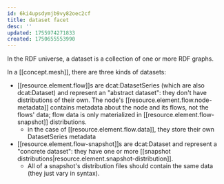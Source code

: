 ```yaml
---
id: 6ki4upsdymjb9vy82oec2cf
title: dataset facet
desc: ''
updated: 1755974271833
created: 1750655553990
---
```


In the RDF universe, a dataset is a collection of one or more RDF graphs.

In a [[concept.mesh]], there are three kinds of datasets:
  - [[resource.element.flow]]s are dcat:DatasetSeries (which are also dcat:Dataset) and represent an "abstract dataset": they don't have distributions of their own. The node's [[resource.element.flow.node-metadata]] contains metadata about the node and its flows, not the flows' data; flow data is only materialized in [[resource.element.flow-snapshot]] distributions.
    - in the case of [[resource.element.flow.data]], they store their own DatasetSeries metadata
  - [[resource.element.flow-snapshot]]s are dcat:Dataset and represent a "concrete dataset": they have one or more [[snapshot distributions|resource.element.snapshot-distribution]]. 
    - All of a snapshot's distribution files should contain the same data (they just vary in syntax).
